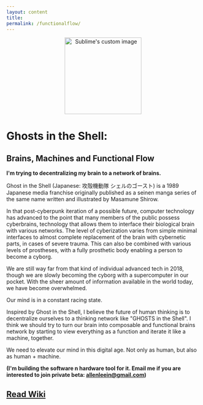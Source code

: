 ```yaml
---
layout: content
title: 
permalink: /functionalflow/
---
```


<p align="center">
  <img width="200" height="200" src="https://avatars2.githubusercontent.com/u/3938314?s=460&v=4" alt="Sublime's custom image"/>
</p>

# Ghosts in the Shell:
## Brains, Machines and Functional Flow

**I'm trying to decentralizing my brain to a network of brains.**

Ghost in the Shell (Japanese: 攻殻機動隊 シェルのゴースト) is a 1989 Japanese media franchise originally published as a seinen manga series of the same name written and illustrated by Masamune Shirow. 

In that post-cyberpunk iteration of a possible future, computer technology has advanced to the point that many members of the public possess cyberbrains, technology that allows them to interface their biological brain with various networks. The level of cyberization varies from simple minimal interfaces to almost complete replacement of the brain with cybernetic parts, in cases of severe trauma. This can also be combined with various levels of prostheses, with a fully prosthetic body enabling a person to become a cyborg. 

We are still way far from that kind of individual advanced tech in 2018, though we are slowly becoming the cyborg with a supercomputer in our pocket. With the sheer amount of information available in the world today, we have become overwhelmed. 

Our mind is in a constant racing state.

Inspired by Ghost in the Shell, I believe the future of human thinking is to decentralize ourselves to a thinking network like "GHOSTS in the Shell". I think we should try to turn our brain into composable and functional brains network by starting to view everything as a function and iterate it like a machine, together.

We need to elevate our mind in this digital age. Not only as human, but also as human + machine.

**(I'm building the software n hardware tool for it. Email me if you are interested to join private beta: allenleein@gmail.com)**


## [Read Wiki](https://github.com/allenleein/brains/wiki#table-of-contents-essay-still-in-process)

